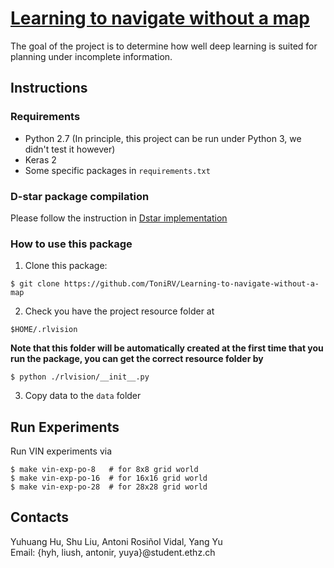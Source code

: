 # [Learning to navigate without a map](http://dgyblog.com/projects-term/rlvision.html)
The goal of the project is to determine how well deep learning is suited for planning under incomplete information.


## Instructions

### Requirements

+ Python 2.7 (In principle, this project can be run under Python 3, we didn't test it however)
+ Keras 2
+ Some specific packages in `requirements.txt`

### D-star package compilation

Please follow the instruction in [Dstar implementation](./dstar-lite)

### How to use this package

1. Clone this package:

```
$ git clone https://github.com/ToniRV/Learning-to-navigate-without-a-map
```

2. Check you have the project resource folder at

```
$HOME/.rlvision
```

__Note that this folder will be automatically created at the first time that
you run the package, you can get the correct resource folder by__ 

```
$ python ./rlvision/__init__.py
```

3. Copy data to the `data` folder

## Run Experiments

Run VIN experiments via

```
$ make vin-exp-po-8   # for 8x8 grid world
$ make vin-exp-po-16  # for 16x16 grid world
$ make vin-exp-po-28  # for 28x28 grid world
```

## Contacts

Yuhuang Hu, Shu Liu, Antoni Rosiñol Vidal, Yang Yu  
Email: {hyh, liush, antonir, yuya}@student.ethz.ch
